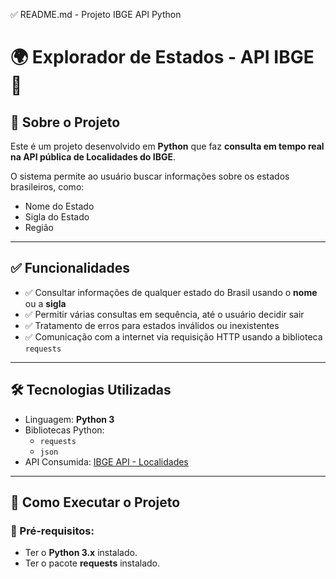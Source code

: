 ✅ README.md - Projeto IBGE API Python

# 🌍 Explorador de Estados - API IBGE 📡

## 📌 Sobre o Projeto

Este é um projeto desenvolvido em **Python** que faz **consulta em tempo real na API pública de Localidades do IBGE**.

O sistema permite ao usuário buscar informações sobre os estados brasileiros, como:

- Nome do Estado
- Sigla do Estado
- Região

---

## ✅ Funcionalidades

- ✅ Consultar informações de qualquer estado do Brasil usando o **nome** ou a **sigla**
- ✅ Permitir várias consultas em sequência, até o usuário decidir sair
- ✅ Tratamento de erros para estados inválidos ou inexistentes
- ✅ Comunicação com a internet via requisição HTTP usando a biblioteca `requests`

---

## 🛠️ Tecnologias Utilizadas

- Linguagem: **Python 3**
- Bibliotecas Python:
  - `requests`
  - `json`
- API Consumida: [IBGE API - Localidades](https://servicodados.ibge.gov.br/api/v1/localidades/estados)

---

## 🚀 Como Executar o Projeto

### 📍 Pré-requisitos:

- Ter o **Python 3.x** instalado.
- Ter o pacote **requests** instalado.
